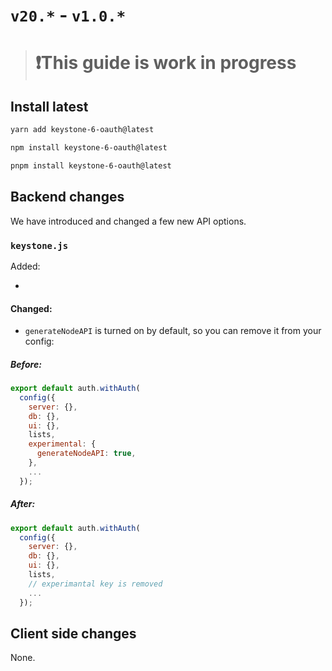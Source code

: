 # `v20.*` - `v1.0.*`

> # ❗This guide is work in progress

## Install latest

<CodeGroup>
  <CodeGroupItem title="YARN" active>

```bash
yarn add keystone-6-oauth@latest
```

  </CodeGroupItem>

  <CodeGroupItem title="NPM">
  
```bash
npm install keystone-6-oauth@latest
```
  </CodeGroupItem>

  <CodeGroupItem title="PNPM">

```bash
pnpm install keystone-6-oauth@latest
```

  </CodeGroupItem>
</CodeGroup>

## Backend changes

We have introduced and changed a few new API options.

### `keystone.js`

Added:

-

#### Changed:

- `generateNodeAPI` is turned on by default, so you can remove it from your config:

##### Before:

```javascript
export default auth.withAuth(
  config({
    server: {},
    db: {},
    ui: {},
    lists,
    experimental: {
      generateNodeAPI: true,
    },
    ...
  });
```

##### After:

```javascript
export default auth.withAuth(
  config({
    server: {},
    db: {},
    ui: {},
    lists,
    // experimantal key is removed
    ...
  });
```

## Client side changes

None.
